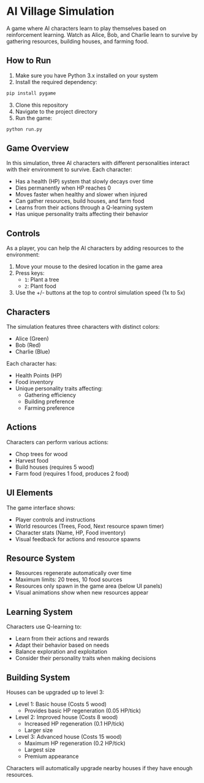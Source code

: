 # AI Village Simulation

A game where AI characters learn to play themselves based on reinforcement learning. Watch as Alice, Bob, and Charlie learn to survive by gathering resources, building houses, and farming food.

## How to Run

1. Make sure you have Python 3.x installed on your system
2. Install the required dependency:

```bash
pip install pygame
```

3. Clone this repository
4. Navigate to the project directory
5. Run the game:

```bash
python run.py
```

## Game Overview

In this simulation, three AI characters with different personalities interact with their environment to survive. Each character:
- Has a health (HP) system that slowly decays over time
- Dies permanently when HP reaches 0
- Moves faster when healthy and slower when injured
- Can gather resources, build houses, and farm food
- Learns from their actions through a Q-learning system
- Has unique personality traits affecting their behavior

## Controls

As a player, you can help the AI characters by adding resources to the environment:
1. Move your mouse to the desired location in the game area
2. Press keys:
   - `1`: Plant a tree
   - `2`: Plant food
3. Use the +/- buttons at the top to control simulation speed (1x to 5x)

## Characters

The simulation features three characters with distinct colors:
- Alice (Green)
- Bob (Red)
- Charlie (Blue)

Each character has:
- Health Points (HP)
- Food inventory
- Unique personality traits affecting:
  - Gathering efficiency
  - Building preference
  - Farming preference

## Actions

Characters can perform various actions:
- Chop trees for wood
- Harvest food
- Build houses (requires 5 wood)
- Farm food (requires 1 food, produces 2 food)

## UI Elements

The game interface shows:
- Player controls and instructions
- World resources (Trees, Food, Next resource spawn timer)
- Character stats (Name, HP, Food inventory)
- Visual feedback for actions and resource spawns

## Resource System

- Resources regenerate automatically over time
- Maximum limits: 20 trees, 10 food sources
- Resources only spawn in the game area (below UI panels)
- Visual animations show when new resources appear

## Learning System

Characters use Q-learning to:
- Learn from their actions and rewards
- Adapt their behavior based on needs
- Balance exploration and exploitation
- Consider their personality traits when making decisions

## Building System

Houses can be upgraded up to level 3:
- Level 1: Basic house (Costs 5 wood)
  - Provides basic HP regeneration (0.05 HP/tick)
- Level 2: Improved house (Costs 8 wood)
  - Increased HP regeneration (0.1 HP/tick)
  - Larger size
- Level 3: Advanced house (Costs 15 wood)
  - Maximum HP regeneration (0.2 HP/tick)
  - Largest size
  - Premium appearance

Characters will automatically upgrade nearby houses if they have enough resources.
